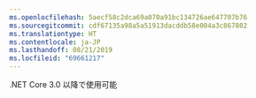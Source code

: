 ```yaml
---
ms.openlocfilehash: 5aecf58c2dca69a070a91bc134726ae647707b76
ms.sourcegitcommit: cdf67135a98a5a51913dacddb58e004a3c867802
ms.translationtype: HT
ms.contentlocale: ja-JP
ms.lasthandoff: 08/21/2019
ms.locfileid: "69661217"
---
```

.NET Core 3.0 以降で使用可能
